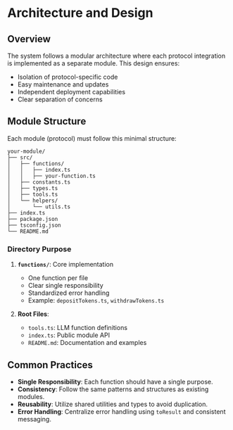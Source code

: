 # Architecture and Design

## Overview

The system follows a modular architecture where each protocol integration is implemented as a separate module. This design ensures:

- Isolation of protocol-specific code
- Easy maintenance and updates
- Independent deployment capabilities
- Clear separation of concerns

## Module Structure

Each module (protocol) must follow this minimal structure:

```
your-module/
├── src/
│   ├── functions/
│   │   ├── index.ts
│   │   ├── your-function.ts
│   ├── constants.ts
│   ├── types.ts
│   ├── tools.ts
│   └── helpers/
│       └── utils.ts
├── index.ts
├── package.json
├── tsconfig.json
└── README.md
```

### Directory Purpose

1. **`functions/`**: Core implementation

   - One function per file
   - Clear single responsibility
   - Standardized error handling
   - Example: `depositTokens.ts`, `withdrawTokens.ts`

2. **Root Files**:
   - `tools.ts`: LLM function definitions
   - `index.ts`: Public module API
   - `README.md`: Documentation and examples

## Common Practices

- **Single Responsibility**: Each function should have a single purpose.
- **Consistency**: Follow the same patterns and structures as existing modules.
- **Reusability**: Utilize shared utilities and types to avoid duplication.
- **Error Handling**: Centralize error handling using `toResult` and consistent messaging.
